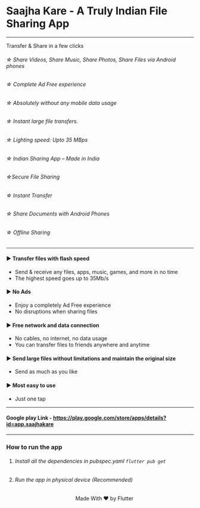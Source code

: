 # Saajha Kare - A Truly Indian File Sharing App


------------


Transfer & Share in a few clicks

###### ☆ Share Videos, Share Music, Share Photos, Share Files via Android phones
###### ☆ Complete Ad Free experience
###### ☆ Absolutely without any mobile data usage
###### ☆ Instant large file transfers.
###### ☆ Lighting speed: Upto 35 MBps
###### ☆ Indian Sharing App – Made in India
###### ☆Secure File Sharing
###### ☆ Instant Transfer 
###### ☆ Share Documents with Android Phones 
###### ☆ Offline Sharing

------------


####  ► Transfer files with flash speed
-  Send & receive any files, apps, music, games, and more in no time
- The highest speed goes up to 35Mb/s

#### ► No Ads
 - Enjoy a completely Ad Free experience
 - No disruptions when sharing files

#### ► Free network and data connection
- No cables, no internet, no data usage
- You can transfer files to friends anywhere and anytime

#### ► Send large files without limitations and maintain the original size
- Send as much as you like

#### ► Most easy to use
- Just one tap


------------


#### Google play Link - https://play.google.com/store/apps/details?id=app.saajhakare


------------

### How to run the app

1. ###### Install all the dependencies in pubspec.yaml `flutter pub get`
2. ###### Run the app in physical device (Recommended)


   <center>Made With ❤️ by Flutter</center>                        
